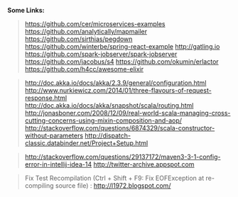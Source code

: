
**Some Links:**

> https://github.com/cer/microservices-examples
> https://github.com/analytically/mapmailer
> https://github.com/sirthias/pegdown
> https://github.com/winterbe/spring-react-example
> http://gatling.io
> https://github.com/spark-jobserver/spark-jobserver
> https://github.com/jacobus/s4
> https://github.com/okumin/erlactor
> https://github.com/h4cc/awesome-elixir

> http://doc.akka.io/docs/akka/2.3.9/general/configuration.html
> http://www.nurkiewicz.com/2014/01/three-flavours-of-request-response.html
> http://doc.akka.io/docs/akka/snapshot/scala/routing.html
> http://jonasboner.com/2008/12/09/real-world-scala-managing-cross-cutting-concerns-using-mixin-composition-and-aop/
> http://stackoverflow.com/questions/6874329/scala-constructor-without-parameters
> http://dispatch-classic.databinder.net/Project+Setup.html

> http://stackoverflow.com/questions/29137172/maven3-3-1-config-error-in-intellij-idea-14
> http://twitter-archive.appspot.com

> Fix Test Recompilation (Ctrl + Shift + F9: Fix EOFException at re-compiling source file) : http://l1972.blogspot.com/






